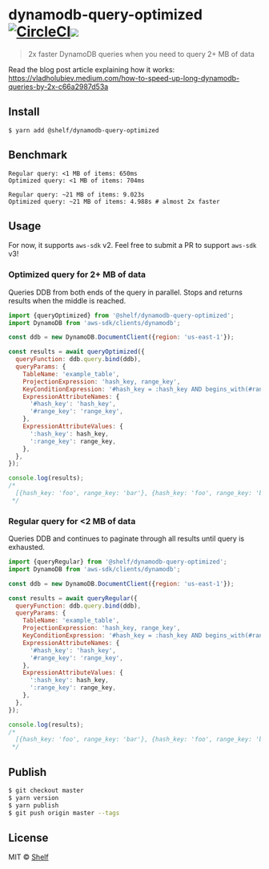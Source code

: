 # dynamodb-query-optimized [![CircleCI](https://circleci.com/gh/shelfio/dynamodb-query-optimized/tree/master.svg?style=svg)](https://circleci.com/gh/shelfio/dynamodb-query-optimized/tree/master)![](https://img.shields.io/badge/code_style-prettier-ff69b4.svg)

> 2x faster DynamoDB queries when you need to query 2+ MB of data

Read the blog post article explaining how it works: https://vladholubiev.medium.com/how-to-speed-up-long-dynamodb-queries-by-2x-c66a2987d53a

## Install

```
$ yarn add @shelf/dynamodb-query-optimized
```

## Benchmark

```
Regular query: <1 MB of items: 650ms
Optimized query: <1 MB of items: 704ms

Regular query: ~21 MB of items: 9.023s
Optimized query: ~21 MB of items: 4.988s # almost 2x faster
```

## Usage

For now, it supports `aws-sdk` v2. Feel free to submit a PR to support `aws-sdk` v3!

### Optimized query for 2+ MB of data

Queries DDB from both ends of the query in parallel. Stops and returns results when the middle is reached.

```js
import {queryOptimized} from '@shelf/dynamodb-query-optimized';
import DynamoDB from 'aws-sdk/clients/dynamodb';

const ddb = new DynamoDB.DocumentClient({region: 'us-east-1'});

const results = await queryOptimized({
  queryFunction: ddb.query.bind(ddb),
  queryParams: {
    TableName: 'example_table',
    ProjectionExpression: 'hash_key, range_key',
    KeyConditionExpression: '#hash_key = :hash_key AND begins_with(#range_key, :range_key)',
    ExpressionAttributeNames: {
      '#hash_key': 'hash_key',
      '#range_key': 'range_key',
    },
    ExpressionAttributeValues: {
      ':hash_key': hash_key,
      ':range_key': range_key,
    },
  },
});

console.log(results);
/*
  [{hash_key: 'foo', range_key: 'bar'}, {hash_key: 'foo', range_key: 'baz'}]
 */
```

### Regular query for <2 MB of data

Queries DDB and continues to paginate through all results until query is exhausted.

```js
import {queryRegular} from '@shelf/dynamodb-query-optimized';
import DynamoDB from 'aws-sdk/clients/dynamodb';

const ddb = new DynamoDB.DocumentClient({region: 'us-east-1'});

const results = await queryRegular({
  queryFunction: ddb.query.bind(ddb),
  queryParams: {
    TableName: 'example_table',
    ProjectionExpression: 'hash_key, range_key',
    KeyConditionExpression: '#hash_key = :hash_key AND begins_with(#range_key, :range_key)',
    ExpressionAttributeNames: {
      '#hash_key': 'hash_key',
      '#range_key': 'range_key',
    },
    ExpressionAttributeValues: {
      ':hash_key': hash_key,
      ':range_key': range_key,
    },
  },
});

console.log(results);
/*
  [{hash_key: 'foo', range_key: 'bar'}, {hash_key: 'foo', range_key: 'baz'}]
 */
```

## Publish

```sh
$ git checkout master
$ yarn version
$ yarn publish
$ git push origin master --tags
```

## License

MIT © [Shelf](https://shelf.io)
